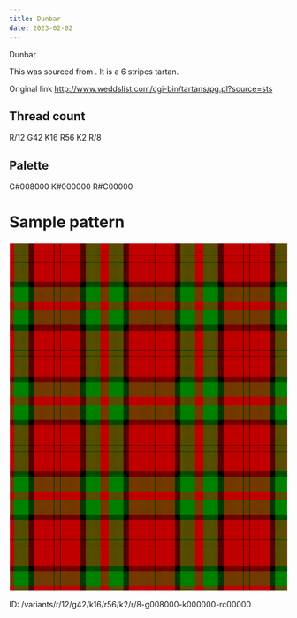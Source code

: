 ```yaml
---
title: Dunbar
date: 2023-02-02
---
```

Dunbar

This was sourced from <no value>.  It is a 6 stripes tartan.

Original link http://www.weddslist.com/cgi-bin/tartans/pg.pl?source=sts

## Thread count
R/12 G42 K16 R56 K2 R/8

## Palette
G#008000 K#000000 R#C00000

# Sample pattern

![Tartan detail](tartan.png "R/12 G42 K16 R56 K2 R/8 tartan")

ID: /variants/r/12/g42/k16/r56/k2/r/8-g008000-k000000-rc00000